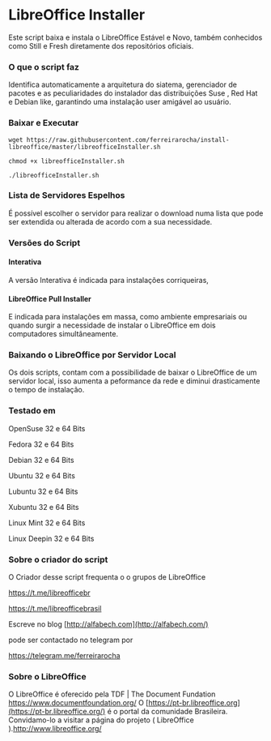 # LibreOffice Installer

Este script baixa e instala o LibreOffice Estável e Novo, também conhecidos como Still e Fresh diretamente dos repositórios oficiais.

### O que o script faz

Identifica automaticamente a arquitetura do siatema, gerenciador de pacotes e as peculiaridades do instalador das distribuições Suse , Red Hat e Debian like, garantindo uma instalação user amigável ao usuário.



### Baixar e Executar

```
wget https://raw.githubusercontent.com/ferreirarocha/install-libreoffice/master/libreofficeInstaller.sh
```

```
chmod +x libreofficeInstaller.sh
```

```
./libreofficeInstaller.sh
```





### Lista de Servidores Espelhos

É possível escolher o servidor para realizar o download numa lista que pode ser extendida ou alterada de acordo com a sua necessidade.

### Versões do Script

#### Interativa

A versão Interativa é indicada para instalações corriqueiras,

#### LibreOffice Pull Installer

E indicada para instalações em massa, como ambiente empresariais ou quando surgir a necessidade de instalar o LibreOffice em dois computadores simultâneamente.

### Baixando o LibreOffice por Servidor Local

Os dois scripts, contam com a possibilidade de baixar o LibreOffice de um servidor local, isso aumenta a peformance da rede e diminui drasticamente o tempo de instalação.

###  Testado em

OpenSuse 32 e 64 Bits

Fedora 32 e 64 Bits

Debian 32 e 64 Bits

Ubuntu 32 e 64 Bits

Lubuntu 32 e 64 Bits

Xubuntu 32 e 64 Bits

Linux Mint 32 e 64 Bits

Linux Deepin 32 e 64 Bits

### Sobre o criador do script

O Criador desse script frequenta o o grupos de LibreOffice

<https://t.me/libreofficebr>

<https://t.me/libreofficebrasil>

Escreve no blog [http://alfabech.com](http://alfabech.com/)

pode ser contactado no telegram por

<https://telegram.me/ferreirarocha>

### Sobre o LibreOffice

O LibreOffice é oferecido pela TDF | The Document Fundation <https://www.documentfoundation.org/> O [https://pt-br.libreoffice.org](https://pt-br.libreoffice.org/) é o portal da comunidade Brasileira. Convidamo-lo a visitar a página do projeto ( LibreOffice ).<http://www.libreoffice.org/>
